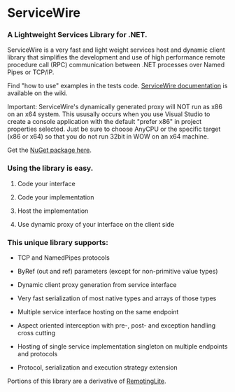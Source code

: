 ServiceWire
===========

### A Lightweight Services Library for .NET.

ServiceWire is a very fast and light weight services host and dynamic client library that simplifies the development and use of high performance remote procedure call (RPC) communication between .NET processes over Named Pipes or TCP/IP.

Find "how to use" examples in the tests code. [ServiceWire documentation][] is available on the wiki.

Important: ServiceWire's dynamically generated proxy will NOT run as x86 on an x64 system. This ususally occurs when you use Visual Studio to create a console application with the default "prefer x86" in project properties selected. Just be sure to choose AnyCPU or the specific target (x86 or x64) so that you do not run 32bit in WOW on an x64 machine.

Get the [NuGet package here][].

### Using the library is easy. 

1.  Code your interface

2.  Code your implementation

3.  Host the implementation

4.  Use dynamic proxy of your interface on the client side

### This unique library supports:

-   TCP and NamedPipes protocols

-   ByRef (out and ref) parameters (except for non-primitive value types)

-   Dynamic client proxy generation from service interface

-   Very fast serialization of most native types and arrays of those types

-   Multiple service interface hosting on the same endpoint

-   Aspect oriented interception with pre-, post- and exception handling cross cutting

-   Hosting of single service implementation singleton on multiple endpoints and protocols

-   Protocol, serialization and execution strategy extension

Portions of this library are a derivative of [RemotingLite][].  

  [NuGet package here]: http://www.nuget.org/packages/ServiceWire/
  [RemotingLite]: http://remotinglite.codeplex.com/
  [ServiceWire documentation]: https://github.com/tylerjensen/ServiceWire/wiki
